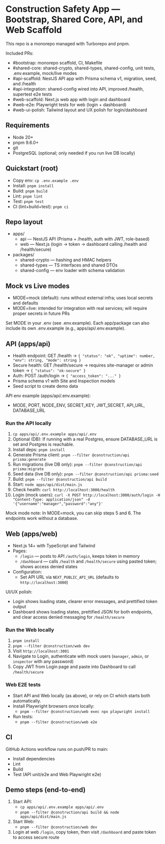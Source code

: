 # Construction Safety App — Bootstrap, Shared Core, API, and Web Scaffold

This repo is a monorepo managed with Turborepo and pnpm.

Included PRs:
- #bootstrap: monorepo scaffold, CI, Makefile
- #shared-core: shared-crypto, shared-types, shared-config, unit tests, .env.example, mock/live modes
- #api-scaffold: NestJS API app with Prisma schema v1, migration, seed, and /health
- #api-integration: shared-config wired into API, improved /health, supertest e2e tests
- #web-scaffold: Next.js web app with login and dashboard
- #web-e2e: Playwright tests for web (login + dashboard)
- #web-ui-polish: Tailwind layout and UX polish for login/dashboard

## Requirements

- Node 20+
- pnpm 9.6.0+
- git
- PostgreSQL (optional; only needed if you run live DB locally)

## Quickstart (root)

- Copy env: `cp .env.example .env`
- Install: `pnpm install`
- Build: `pnpm build`
- Lint: `pnpm lint`
- Test: `pnpm test`
- CI (lint+build+test): `pnpm ci`

## Repo layout

- apps/
  - api — NestJS API (Prisma + /health, auth with JWT, role-based)
  - web — Next.js (login -> token -> dashboard calling /health and /health/secure)
- packages/
  - shared-crypto — hashing and HMAC helpers
  - shared-types — TS interfaces and shared DTOs
  - shared-config — env loader with schema validation

## Mock vs Live modes

- MODE=mock (default): runs without external infra; uses local secrets and defaults
- MODE=live: intended for integration with real services; will require proper secrets in future PRs

Set MODE in your .env (see .env.example). Each app/package can also include its own .env.example (e.g., apps/api/.env.example).

## API (apps/api)

- Health endpoint: GET /health -> `{ "status": "ok", "uptime": number, "env": string, "mode": string }`
- Secure health: GET /health/secure -> requires site-manager or admin token -> `{ "status": "ok-secure" }`
- Auth: POST /auth/login -> `{ "access_token": "..." }`
- Prisma schema v1 with Site and Inspection models
- Seed script to create demo data

API env example (apps/api/.env.example):
- MODE, PORT, NODE_ENV, SECRET_KEY, JWT_SECRET, API_URL, DATABASE_URL

### Run the API locally

1) `cp apps/api/.env.example apps/api/.env`
2) Optional (DB): If running with a real Postgres, ensure DATABASE_URL is set and Postgres is reachable.
3) Install deps: `pnpm install`
4) Generate Prisma client: `pnpm --filter @construction/api prisma:generate`
5) Run migrations (live DB only): `pnpm --filter @construction/api prisma:migrate`
6) Seed data (live DB only): `pnpm --filter @construction/api prisma:seed`
7) Build: `pnpm --filter @construction/api build`
8) Start: `node apps/api/dist/main.js`
9) Check health: `curl http://localhost:3000/health`
10) Login (mock users): `curl -X POST http://localhost:3000/auth/login -H "Content-Type: application/json" -d '{"username":"manager","password":"any"}'`

Mock mode note: In MODE=mock, you can skip steps 5 and 6. The endpoints work without a database.

## Web (apps/web)

- Next.js 14+ with TypeScript and Tailwind
- Pages:
  - `/login` — posts to API `/auth/login`, keeps token in memory
  - `/dashboard` — calls `/health` and `/health/secure` using pasted token; shows access denied states
- Configuration:
  - Set API URL via `NEXT_PUBLIC_API_URL` (defaults to `http://localhost:3000`)

UI/UX polish:
- Login shows loading state, clearer error messages, and prettified token output
- Dashboard shows loading states, prettified JSON for both endpoints, and clear access denied messaging for `/health/secure`

### Run the Web locally

1) `pnpm install`
2) `pnpm --filter @construction/web dev`
3) Visit `http://localhost:3001`
4) Navigate to Login, authenticate with mock users (`manager`, `admin`, or `inspector` with any password)
5) Copy JWT from Login page and paste into Dashboard to call `/health/secure`

### Web E2E tests

- Start API and Web locally (as above), or rely on CI which starts both automatically.
- Install Playwright browsers once locally:
  - `pnpm --filter @construction/web exec npx playwright install`
- Run tests:
  - `pnpm --filter @construction/web e2e`

## CI

GitHub Actions workflow runs on push/PR to main:
- Install dependencies
- Lint
- Build
- Test (API unit/e2e and Web Playwright e2e)

## Demo steps (end-to-end)

1) Start API:
   - `cp apps/api/.env.example apps/api/.env`
   - `pnpm --filter @construction/api build && node apps/api/dist/main.js`
2) Start Web:
   - `pnpm --filter @construction/web dev`
3) Login at web `/login`, copy token, then visit `/dashboard` and paste token to access secure route
